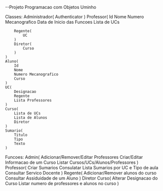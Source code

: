 --Projeto Programacao com Objetos Uminho

Classes:
    Administrador(
        Authenticator
    )
    Professor(
        Id
        Nome
        Numero Mecanografico
        Data de Inicio das Funcoes
        Lista de UCs
        
        Regente(
            UC
        )
        Diretor(
            Curso
        )
    )
    Aluno(
        Id
        Nome
        Numero Mecanografico
        Curso
    )
    UC(
        Designacao
        Regente
        Lista Professores
    )
    Curso(
        Lista de UCs
        Lista de Alunos
        Diretor
    )
    Sumario(
        Titulo
        Tipo
        Texto
    )

Funcoes:
    Admin(
        Adicionar/Remover/Editar Professores
        Criar/Editar Informacao de um Curso
        Listar Cursos/UCs/Alunos/Professores
    )
    Professor(
        Criar Sumarios
        Consulatar Lista Sumarios por UC e Tipo de aula
        Consultar Servico Docente
    )
    Regente(
        Adicionar/Remover alunos do curso
        Consultar Assiduidade de um Aluno
    )
    Diretor Curso(
        Alterar Designacao do Curso
        Listar numero de professores e alunos no curso
    )
    
        